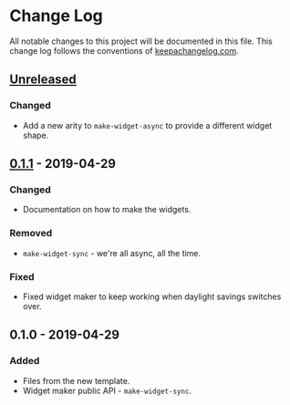 # Change Log
All notable changes to this project will be documented in this file. This change log follows the conventions of [keepachangelog.com](http://keepachangelog.com/).

## [Unreleased]
### Changed
- Add a new arity to `make-widget-async` to provide a different widget shape.

## [0.1.1] - 2019-04-29
### Changed
- Documentation on how to make the widgets.

### Removed
- `make-widget-sync` - we're all async, all the time.

### Fixed
- Fixed widget maker to keep working when daylight savings switches over.

## 0.1.0 - 2019-04-29
### Added
- Files from the new template.
- Widget maker public API - `make-widget-sync`.

[Unreleased]: https://github.com/your-name/generative/compare/0.1.1...HEAD
[0.1.1]: https://github.com/your-name/generative/compare/0.1.0...0.1.1
